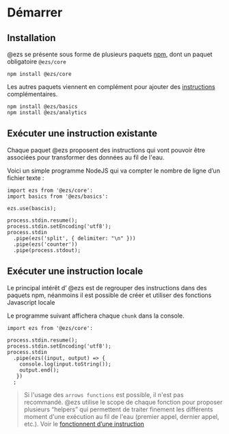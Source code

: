 # Démarrer


## Installation

@ezs se présente sous forme de plusieurs paquets [npm](http://npmjs.org/), dont un paquet obligatoire `@ezs/core`

```shell
npm install @ezs/core
```



Les autres paquets viennent en complément pour ajouter des [instructions](statement.md) complémentaires.

```shell
npm install @ezs/basics
npm install @ezs/analytics
```



## Exécuter une instruction existante

Chaque paquet @ezs proposent des instructions qui vont pouvoir être associées pour transformer des données au fil de l'eau. 

Voici un simple programme NodeJS qui va compter le nombre de ligne d’un fichier texte : 

```
import ezs from '@ezs/core':
import basics from '@ezs/basics':

ezs.use(bascis);

process.stdin.resume();
process.stdin.setEncoding('utf8');
process.stdin
  .pipe(ezs('split', { delimiter: "\n" }))
  .pipe(ezs('counter'))
  .pipe(process.stdout);
```



## Exécuter une instruction locale

Le principal intérêt d’ @ezs est de regrouper des instructions dans des paquets npm, néanmoins il est possible de créer et utiliser des fonctions Javascript locale

Le programme suivant affichera chaque `chunk` dans la console.
```
import ezs from '@ezs/core':

process.stdin.resume();
process.stdin.setEncoding('utf8');
process.stdin
  .pipe(ezs((input, output) => {
  	console.log(input.toString());
  	output.end();
   })
  ;
```

> Si l'usage des `arrows functions` est possible, il n'est pas recommandé. 
> @ezs utilise le scope de chaque fonction pour proposer plusieurs “helpers” qui 
> permettent de traiter finement les différents moment d'une exécution au fil de l'eau (premier appel, dernier appel, etc.). Voir le [fonctionnent d’une instruction](coding-statement.md)